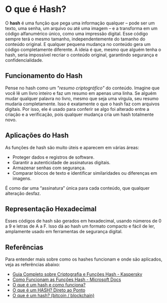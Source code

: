 # O que é Hash?

O **hash** é uma função que pega uma informação qualquer – pode ser um texto, uma senha, um arquivo ou até uma imagem – e a transforma em um código alfanumérico único, como uma impressão digital. Esse código sempre terá o mesmo tamanho, independentemente do tamanho do conteúdo original. E qualquer pequena mudança no conteúdo gera um código completamente diferente. A ideia é que, mesmo que alguém tenha o hash, seria impossível recriar o conteúdo original, garantindo segurança e confidencialidade.

## Funcionamento do Hash

Pense no hash como um _"resumo criptográfico"_ do conteúdo. Imagine que você lê um livro inteiro e faz um resumo em apenas uma linha. Se alguém mudar qualquer palavra no livro, mesmo que seja uma vírgula, seu resumo mudaria completamente. Isso é exatamente o que o hash faz com arquivos digitais. Por isso, ele é usado para conferir se algo foi alterado entre a criação e a verificação, pois qualquer mudança cria um hash totalmente novo.

## Aplicações do Hash

As funções de hash são muito úteis e aparecem em várias áreas:

- Proteger dados e registros de software.
- Garantir a autenticidade de assinaturas digitais.
- Armazenar senhas com segurança.
- Comparar blocos de texto e identificar similaridades ou diferenças em imagens.

É como dar uma “assinatura” única para cada conteúdo, que qualquer alteração desfaz.

## Representação Hexadecimal

Esses códigos de hash são gerados em hexadecimal, usando números de 0 a 9 e letras de A a F. Isso dá ao hash um formato compacto e fácil de ler, amplamente usado em ferramentas de segurança digital.

## Referências

Para entender mais sobre como os hashes funcionam e onde são aplicados, veja as referências abaixo:
- [Guia Completo sobre Criptografia e Funções Hash - Kaspersky](https://www.kaspersky.com.br/resource-center/definitions/what-is-encryption)
- [Como Funcionam as Funções Hash - Microsoft Docs](https://learn.microsoft.com/pt-br/windows/security/threat-protection/security-policy-settings/store-passwords-using-reversible-encryption)
- [O que é um hash e como funciona?](https://nordvpn.com/pt/blog/o-que-e-hash/)
- [O que é um HASH? Direto ao Ponto](https://youtu.be/b7PQuMn74eo?si=UdyxtsSVFzAF8ZmC)
- [O que é um hash? (bitcoin / blockchain)](https://youtu.be/sCWeeAPIFoQ?si=i_kI_kp75UCx1HYx)
